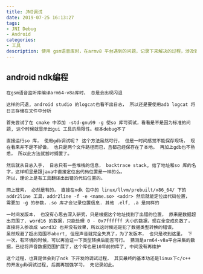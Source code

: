 ```yaml
---
title: JNI调试
date: 2019-07-25 16:13:27
tags:
- JNI Debug
- Android
categories:
- 工具
description: 使用 gsm语音库时，在armv8 平台遇到的问题，记录下来解决的过程，涉及到jni调试的小技巧，jni 后续还有持续学习的机会。
---
```


## android ndk编程

	在gsm语音监听库编译arm64-v8a库时， 总是会出现闪退

	这样的闪退, android studio 的logcat也看不出日志， 所以还是要使用adb logcat 将日志存储在文件中分析

	首先尝试了在 cmake 中添加 -std-gnu99 -g 使so 库可调试，看看是不是因为标准的问题, 这个时候就显示出gui 工具的局限性。根本debug不了 

	直接运行so 库， 使用gdb调试呢？ 这个方法虽然可行， 但是一时间感觉不能保存现场， 现在看来并不是不好做， 也只是两个文件路径而已，且都己经保存在了本地。 再加上gdb也不熟悉， 所以此方法就暂时搁置了。

	然后就从日志入手， 日志只有一些堆栈的信息， backtrace stack, 给了地址和so 库的名字，这样明显是跟java中直接定位出代码位置是一样的么。
	所以，理论上是有工具翻译出出错的代码位置的。

	网上搜索， 必然是有的， 直接在ndk 包中的 linux/llvm/prebuilt/x86_64/ 下的 addr2line 工具，addr2line -f -e <name.so> <addr> 然后就能定位出代码位置， 
	需要加 -g 的参数，.so 库才会记录位置信息. 其他 .elf, .a 是同样的

	一时间发版本， 也没有心思去深入研究，只是根据这个地址找到了出错的位置， 原来是数据超出范围了. word16 的数据，只能处理 0 - 0x7ffffff 大小的数据，现在全变成负数了， 直接将入参改成 word32 也并没有效果，所以这时候还是犯了数据类型转换的错误，
	虽然规避了超出范围不abort, 但是声音就完全失真了，为了发版本， 也只是改到这里， 下一次，有环境的时候，可以再验证一下类型转换后能否可行。 猜测是arm64-v8a平台采集的数据，已经将声音数据范围扩展了，这个库也是10年前的库了, 中间没有再维护

	这个过程，也算是体会到了ndk 下开发的调试过程， 其实最终的基本功还是linux下c/c++ 的开发gdb调试过程, 后面再加强学习， 先记录如此。

